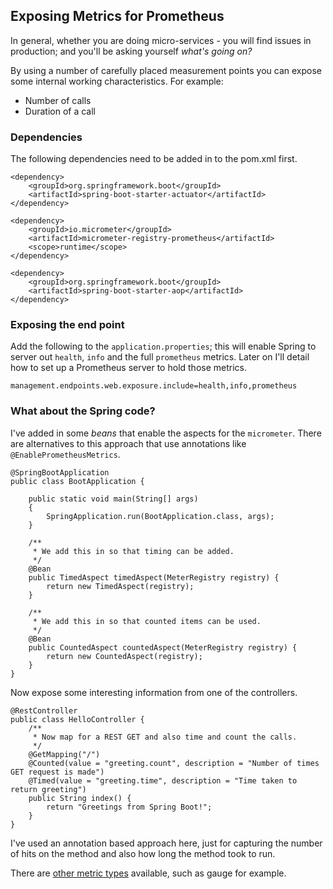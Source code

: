 ## Exposing Metrics for Prometheus
In general, whether you are doing micro-services - you will find issues in
production; and you'll be asking yourself _what's going on?_

By using a number of carefully placed measurement points you can expose some
internal working characteristics.
For example:
- Number of calls
- Duration of a call

### Dependencies
The following dependencies need to be added in to the pom.xml first.

```
<dependency>
    <groupId>org.springframework.boot</groupId>
	<artifactId>spring-boot-starter-actuator</artifactId>
</dependency>

<dependency>
    <groupId>io.micrometer</groupId>
	<artifactId>micrometer-registry-prometheus</artifactId>
	<scope>runtime</scope>
</dependency>

<dependency>
    <groupId>org.springframework.boot</groupId>
	<artifactId>spring-boot-starter-aop</artifactId>
</dependency>
```

### Exposing the end point

Add the following to the `application.properties`; this will enable
Spring to server out `health`, `info` and the full `prometheus` metrics.
Later on I'll detail how to set up a Prometheus server to hold those metrics.  
```
management.endpoints.web.exposure.include=health,info,prometheus
```

### What about the Spring code?
I've added in some _beans_ that enable the aspects for the `micrometer`.
There are alternatives to this approach that use annotations like `@EnablePrometheusMetrics`.

```
@SpringBootApplication
public class BootApplication {

	public static void main(String[] args)
	{
		SpringApplication.run(BootApplication.class, args);		
	}

	/**
	 * We add this in so that timing can be added.
	 */
	@Bean
	public TimedAspect timedAspect(MeterRegistry registry) {
		return new TimedAspect(registry);
	}

	/**
	 * We add this in so that counted items can be used.
	 */
	@Bean
	public CountedAspect countedAspect(MeterRegistry registry) {
		return new CountedAspect(registry);
	}
}
```

Now expose some interesting information from one of the controllers.
```
@RestController
public class HelloController {
	/**
	 * Now map for a REST GET and also time and count the calls.
	 */
	@GetMapping("/")
	@Counted(value = "greeting.count", description = "Number of times GET request is made")
	@Timed(value = "greeting.time", description = "Time taken to return greeting")
	public String index() {
		return "Greetings from Spring Boot!";
	}
}
```

I've used an annotation based approach here, just for capturing the number of hits on the method
and also how long the method took to run.

There are [other metric types](https://prometheus.io/docs/concepts/metric_types/) available, such as gauge for example.
